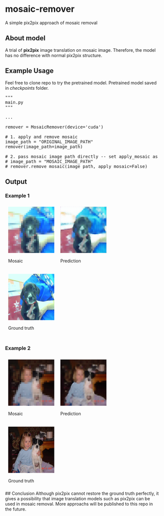 # mosaic-remover
A simple pix2pix approach of mosaic removal


## About model
A trial of __pix2pix__ image translation on mosaic image. Therefore, the model has no difference with normal pix2pix structure.

## Example Usage
Feel free to clone repo to try the pretrained model. Pretrained model saved in _checkpoints_ folder.
<pre>
"""
main.py
"""

...

remover = MosaicRemover(device='cuda')

# 1. apply and remove mosaic
image_path = "ORIGINAL_IMAGE_PATH"
remover(image_path=image_path)

# 2. pass mosaic image path directly -- set apply_mosaic as False
# image_path = "MOSAIC_IMAGE_PATH"
# remover.remove_mosaic(image_path, apply_mosaic=False)
</pre>

## Output
<!DOCTYPE html>
<html>
<head>
<style>
    img {
        width:150px;
        height:150px;
    }
</style>

<body>
<h3>Example 1</h3>
<div style="display:flex;flex-wrap:wrap">
    <div style="padding:10px">
    <img src="example outputs/dog8782 -- mosaic.png" alt="mosaic image">
    <p>Mosaic</p>
    </div>
    <div style="padding:10px">
    <img src="example outputs/dog8782 -- pred.png" alt="mosaic image">
    <p>Prediction</p>
    </div>
    <div style="padding:10px">
    <img src="example outputs/dog8782 -- original.png" alt="mosaic image">
    <p>Ground truth</p>
    </div>
</div>

<h3>Example 2</h3>
<div style="display:flex;flex-wrap:wrap">
    <div style="padding:10px">
    <img src="example outputs/dog942 -- mosaic.png" alt="mosaic image">
    <p>Mosaic</p>
    </div>
    <div style="padding:10px">
    <img src="example outputs/dog942 -- pred.png" alt="mosaic image">
    <p>Prediction</p>
    </div>
    <div style="padding:10px">
    <img src="example outputs/dog942 -- original.png" alt="mosaic image">
    <p>Ground truth</p>
    </div>
</div>

</body>
</html>
## Conclusion
Although pix2pix cannot restore the ground truth perfectly, it gives a possibility that image translation models such as pix2pix can be used in mosaic removal. More approachs will be published to this repo in the future.
